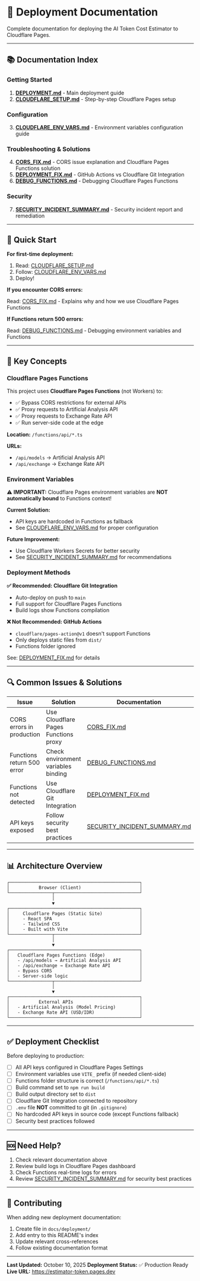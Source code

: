 # 🚀 Deployment Documentation

Complete documentation for deploying the AI Token Cost Estimator to Cloudflare Pages.

---

## 📚 Documentation Index

### **Getting Started**
1. **[DEPLOYMENT.md](./DEPLOYMENT.md)** - Main deployment guide
2. **[CLOUDFLARE_SETUP.md](./CLOUDFLARE_SETUP.md)** - Step-by-step Cloudflare Pages setup

### **Configuration**
3. **[CLOUDFLARE_ENV_VARS.md](./CLOUDFLARE_ENV_VARS.md)** - Environment variables configuration guide

### **Troubleshooting & Solutions**
4. **[CORS_FIX.md](./CORS_FIX.md)** - CORS issue explanation and Cloudflare Pages Functions solution
5. **[DEPLOYMENT_FIX.md](./DEPLOYMENT_FIX.md)** - GitHub Actions vs Cloudflare Git Integration
6. **[DEBUG_FUNCTIONS.md](./DEBUG_FUNCTIONS.md)** - Debugging Cloudflare Pages Functions

### **Security**
7. **[SECURITY_INCIDENT_SUMMARY.md](./SECURITY_INCIDENT_SUMMARY.md)** - Security incident report and remediation

---

## 🎯 Quick Start

**For first-time deployment:**

1. Read: [CLOUDFLARE_SETUP.md](./CLOUDFLARE_SETUP.md)
2. Follow: [CLOUDFLARE_ENV_VARS.md](./CLOUDFLARE_ENV_VARS.md)
3. Deploy!

**If you encounter CORS errors:**

Read: [CORS_FIX.md](./CORS_FIX.md) - Explains why and how we use Cloudflare Pages Functions

**If Functions return 500 errors:**

Read: [DEBUG_FUNCTIONS.md](./DEBUG_FUNCTIONS.md) - Debugging environment variables and Functions

---

## 📖 Key Concepts

### **Cloudflare Pages Functions**

This project uses **Cloudflare Pages Functions** (not Workers) to:
- ✅ Bypass CORS restrictions for external APIs
- ✅ Proxy requests to Artificial Analysis API
- ✅ Proxy requests to Exchange Rate API
- ✅ Run server-side code at the edge

**Location:** `/functions/api/*.ts`

**URLs:**
- `/api/models` → Artificial Analysis API
- `/api/exchange` → Exchange Rate API

### **Environment Variables**

⚠️ **IMPORTANT:** Cloudflare Pages environment variables are **NOT automatically bound** to Functions context!

**Current Solution:**
- API keys are hardcoded in Functions as fallback
- See [CLOUDFLARE_ENV_VARS.md](./CLOUDFLARE_ENV_VARS.md) for proper configuration

**Future Improvement:**
- Use Cloudflare Workers Secrets for better security
- See [SECURITY_INCIDENT_SUMMARY.md](./SECURITY_INCIDENT_SUMMARY.md) for recommendations

### **Deployment Methods**

**✅ Recommended: Cloudflare Git Integration**
- Auto-deploy on push to `main`
- Full support for Cloudflare Pages Functions
- Build logs show Functions compilation

**❌ Not Recommended: GitHub Actions**
- `cloudflare/pages-action@v1` doesn't support Functions
- Only deploys static files from `dist/`
- Functions folder ignored

See: [DEPLOYMENT_FIX.md](./DEPLOYMENT_FIX.md) for details

---

## 🔍 Common Issues & Solutions

| Issue | Solution | Documentation |
|-------|----------|---------------|
| CORS errors in production | Use Cloudflare Pages Functions proxy | [CORS_FIX.md](./CORS_FIX.md) |
| Functions return 500 error | Check environment variables binding | [DEBUG_FUNCTIONS.md](./DEBUG_FUNCTIONS.md) |
| Functions not detected | Use Cloudflare Git Integration | [DEPLOYMENT_FIX.md](./DEPLOYMENT_FIX.md) |
| API keys exposed | Follow security best practices | [SECURITY_INCIDENT_SUMMARY.md](./SECURITY_INCIDENT_SUMMARY.md) |

---

## 📊 Architecture Overview

```
┌─────────────────────────────────────────────────┐
│           Browser (Client)                      │
└────────────────┬────────────────────────────────┘
                 │
                 ▼
┌─────────────────────────────────────────────────┐
│     Cloudflare Pages (Static Site)              │
│     - React SPA                                 │
│     - Tailwind CSS                              │
│     - Built with Vite                           │
└────────────────┬────────────────────────────────┘
                 │
                 ▼
┌─────────────────────────────────────────────────┐
│   Cloudflare Pages Functions (Edge)             │
│   - /api/models → Artificial Analysis API       │
│   - /api/exchange → Exchange Rate API           │
│   - Bypass CORS                                 │
│   - Server-side logic                           │
└────────────────┬────────────────────────────────┘
                 │
                 ▼
┌─────────────────────────────────────────────────┐
│           External APIs                         │
│   - Artificial Analysis (Model Pricing)         │
│   - Exchange Rate API (USD/IDR)                 │
└─────────────────────────────────────────────────┘
```

---

## ✅ Deployment Checklist

Before deploying to production:

- [ ] All API keys configured in Cloudflare Pages Settings
- [ ] Environment variables use `VITE_` prefix (if needed client-side)
- [ ] Functions folder structure is correct (`/functions/api/*.ts`)
- [ ] Build command set to `npm run build`
- [ ] Build output directory set to `dist`
- [ ] Cloudflare Git Integration connected to repository
- [ ] `.env` file **NOT** committed to git (in `.gitignore`)
- [ ] No hardcoded API keys in source code (except Functions fallback)
- [ ] Security best practices followed

---

## 🆘 Need Help?

1. Check relevant documentation above
2. Review build logs in Cloudflare Pages dashboard
3. Check Functions real-time logs for errors
4. Review [SECURITY_INCIDENT_SUMMARY.md](./SECURITY_INCIDENT_SUMMARY.md) for security best practices

---

## 📝 Contributing

When adding new deployment documentation:
1. Create file in `docs/deployment/`
2. Add entry to this README's index
3. Update relevant cross-references
4. Follow existing documentation format

---

**Last Updated:** October 10, 2025
**Deployment Status:** ✅ Production Ready
**Live URL:** https://estimator-token.pages.dev
